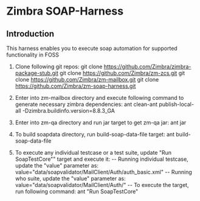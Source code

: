 # Zimbra SOAP-Harness

## Introduction
This harness enables you to execute soap automation for supported functionality in FOSS

1. Clone following git repos:
git clone https://github.com/Zimbra/zimbra-package-stub.git 
git clone https://github.com/Zimbra/zm-zcs.git
git clone https://github.com/Zimbra/zm-mailbox.git
git clone https://github.com/Zimbra/zm-soap-harness.git

2. Enter into zm-mailbox directory and execute following command to generate necessary zimbra dependencies:
   ant clean-ant publish-local-all -Dzimbra.buildinfo.version=8.8.3_GA

3. Enter into zm-qa directory and run jar target to get zm-qa jar:
   ant jar

4. To build soapdata directory, run build-soap-data-file target:
   ant build-soap-data-file

5. To execute any individual testcase or a test suite, update "Run SoapTestCore"" target and execute it:
 -- Running individual testcase, update the "value" parameter as:
	value="data/soapvalidator/MailClient/Auth/auth_basic.xml"
 -- Running who suite, update the "value" parameter as:
	value="data/soapvalidator/MailClient/Auth/"
 -- To execute the target, run following command:
	ant "Run SoapTestCore"
